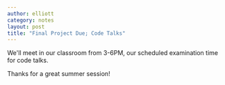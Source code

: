 ```yaml
---
author: elliott
category: notes
layout: post
title: "Final Project Due; Code Talks"
---
```


We'll meet in our classroom from 3-6PM, our scheduled examination time for code talks.

Thanks for a great summer session!